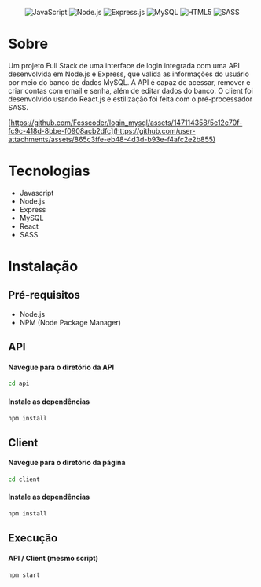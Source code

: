 <p align="center">
    <img src="https://img.shields.io/badge/JavaScript-F7DF1E?style=for-the-badge&logo=javascript&logoColor=black" alt="JavaScript"></img>
    <img src="https://img.shields.io/badge/Node.js-43853D?style=for-the-badge&logo=node.js&logoColor=white" alt="Node.js"></img>
    <img src="https://img.shields.io/badge/Express.js-404D59?style=for-the-badge" alt="Express.js"></img>
    <img src="https://img.shields.io/badge/MySQL-00000F?style=for-the-badge&logo=mysql&logoColor=white" alt="MySQL"></img>
    <img src="https://img.shields.io/badge/React-20232A?style=for-the-badge&logo=react&logoColor=61DAFB" alt="HTML5"></img>
    <img src="https://img.shields.io/badge/Sass-CC6699?style=for-the-badge&logo=sass&logoColor=white" alt="SASS"></img>
</p>

# Sobre

Um projeto Full Stack de uma interface de login integrada com uma API desenvolvida em Node.js e Express, que valida as informações do usuário por meio do banco de dados MySQL. A API é capaz de acessar, remover e criar contas com email e senha, além de editar dados do banco. O client foi desenvolvido usando React.js e estilização foi feita com o pré-processador SASS.

[https://github.com/Fcsscoder/login_mysql/assets/147114358/5e12e70f-fc9c-418d-8bbe-f0908acb2dfc](https://github.com/user-attachments/assets/865c3ffe-eb48-4d3d-b93e-f4afc2e2b855)

# Tecnologias

* Javascript
* Node.js
* Express
* MySQL
* React
* SASS

# Instalação

## Pré-requisitos

- Node.js
- NPM (Node Package Manager)

## API

#### Navegue para o diretório da API
```bash
cd api
```

#### Instale as dependências
```bash
npm install
```

## Client

#### Navegue para o diretório da página
```bash
cd client
```

#### Instale as dependências
```bash
npm install
```

## Execução

#### API / Client (mesmo script)

```bash
npm start
```
